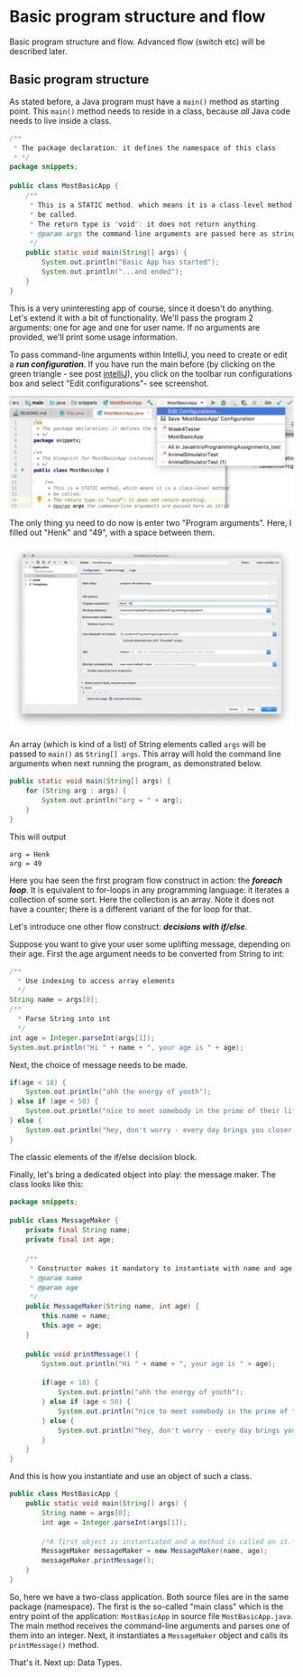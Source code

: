 # Basic program structure and flow

Basic program structure and flow. Advanced flow (switch etc) will be described later.

## Basic program structure

As stated before, a Java program must have a `main()` method as starting point. 
This `main()` method needs to reside in a class, because _all_ Java code needs to live inside a class.

```java
/**
 * The package declaration; it defines the namespace of this class
 * */
package snippets;

public class MostBasicApp {
    /**
     * This is a STATIC method, which means it is a class-level method and needs no object/instance to
     * be called.
     * The return type is "void": it does not return anything.
     * @param args the command-line arguments are passed here as string array
     */
    public static void main(String[] args) {
        System.out.println("Basic App has started");
        System.out.println("...and ended");
    }
}
```

This is a very uninteresting app of course, since it doesn't do anything. Let's extend it with a bit 
of functionality. We'll pass the program 2 arguments: one for age and one for user name. If no 
arguments are provided, we'll print some usage information.

To pass command-line arguments within IntelliJ, you need to create or edit a **_run configuration_**.
If you have run the main before (by clicking on the green triangle - see post [intelliJ](/getting_started/intellij.md)), you 
click on the toolbar run configurations box and select "Edit configurations"- see screenshot.

![edit_run_configuration_1.png](edit_run_configuration_1.png)

The only thing yu need to do now is enter two "Program arguments". Here, I filled out "Henk" and "49", with a space between them.

![edit_run_configuration_2.png](edit_run_configuration_2.png)

An array (which is kind of a list) of String elements called `args` will be passed to `main()` as `String[] args`. This array will hold the command line arguments when next running the program, as demonstrated below.

```java
public static void main(String[] args) {
    for (String arg : args) {
        System.out.println("arg = " + arg);
    }
}
```

This will output 

```
arg = Henk
arg = 49
```

Here you hae seen the first program flow construct in action: the **_foreach loop_**. It is equivalent to for-loops in any programming language: it iterates a collection of some sort. Here the collection is an array. Note it does not have a counter; there is a different variant of the for loop for that.

Let's introduce one other flow construct: **_decisions with if/else_**.

Suppose you want to give your user some uplifting message, depending on their age. First the age argument needs to be converted from String to int:

```java
/**
  * Use indexing to access array elements
  */
String name = args[0];
/**
  * Parse String into int
  */
int age = Integer.parseInt(args[1]);
System.out.println("Hi " + name + ", your age is " + age);
```

Next, the choice of message needs to be made.

```java
if(age < 18) {
    System.out.println("ahh the energy of youth");
} else if (age < 50) {
    System.out.println("nice to meet somebody in the prime of their life!");
} else {
    System.out.println("hey, don't worry - every day brings you closer to retirement");
}
```

The classic elements of the if/else decisiion block.

Finally, let's bring a dedicated object into play: the message maker. The class looks like this:

```java
package snippets;

public class MessageMaker {
    private final String name;
    private final int age;

    /**
     * Constructor makes it mandatory to instantiate with name and age arguments.
     * @param name
     * @param age
     */
    public MessageMaker(String name, int age) {
        this.name = name;
        this.age = age;
    }

    public void printMessage() {
        System.out.println("Hi " + name + ", your age is " + age);

        if(age < 18) {
            System.out.println("ahh the energy of youth");
        } else if (age < 50) {
            System.out.println("nice to meet somebody in the prime of their life!");
        } else {
            System.out.println("hey, don't worry - every day brings you closer to retirement");
        }
    }
}
```

And this is how you instantiate and use an object of such a class.


```java
public class MostBasicApp {
    public static void main(String[] args) {
        String name = args[0];
        int age = Integer.parseInt(args[1]);

        /*A first object is instantiated and a method is called on it.*/
        MessageMaker messageMaker = new MessageMaker(name, age);
        messageMaker.printMessage();
    }
}
```

So, here we have a two-class application. Both source files are in the same package (namespace). The first is the so-called "main class" which is the entry point of the application: `MostBasicApp` in source file `MostBasicApp.java`. The main method receives the command-line arguments and parses one of them into an integer. Next, it instantiates a `MessageMaker` object and calls its `printMessage()` method.

That's it. Next up: Data Types.